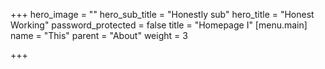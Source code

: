 +++
hero_image = ""
hero_sub_title = "Honestly sub"
hero_title = "Honest Working"
password_protected = false
title = "Homepage I"
[menu.main]
name = "This"
parent = "About"
weight = 3

+++

